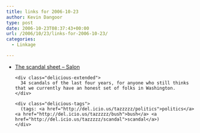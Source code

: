 ```yaml
---
title: links for 2006-10-23
author: Kevin Dangoor
type: post
date: 2006-10-23T08:37:43+00:00
url: /2006/10/23/links-for-2006-10-23/
categories:
  - Linkage

---
```

<ul class="delicious">
  <li>
    <div class="delicious-link">
      <a href="http://dir.salon.com/story/news/feature/2005/01/18/scandal/index.html?pn=1">The scandal sheet &#8211; Salon</a>
    </div>
    
    <div class="delicious-extended">
      34 scandals of the last four years, for anyone who still thinks that we currently have an honest set of folks in Washington.
    </div>
    
    <div class="delicious-tags">
      (tags: <a href="http://del.icio.us/tazzzzz/politics">politics</a> <a href="http://del.icio.us/tazzzzz/bush">bush</a> <a href="http://del.icio.us/tazzzzz/scandal">scandal</a>)
    </div>
  </li>
</ul>